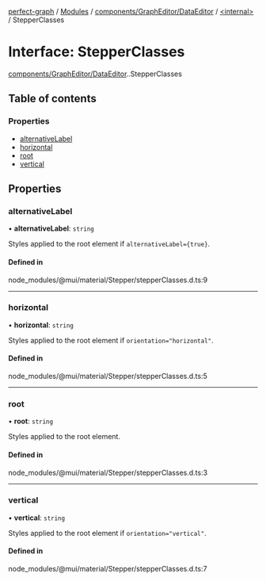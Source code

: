 [perfect-graph](../README.md) / [Modules](../modules.md) / [components/GraphEditor/DataEditor](../modules/components_GraphEditor_DataEditor.md) / [<internal\>](../modules/components_GraphEditor_DataEditor._internal_.md) / StepperClasses

# Interface: StepperClasses

[components/GraphEditor/DataEditor](../modules/components_GraphEditor_DataEditor.md).[<internal>](../modules/components_GraphEditor_DataEditor._internal_.md).StepperClasses

## Table of contents

### Properties

- [alternativeLabel](components_GraphEditor_DataEditor._internal_.StepperClasses.md#alternativelabel)
- [horizontal](components_GraphEditor_DataEditor._internal_.StepperClasses.md#horizontal)
- [root](components_GraphEditor_DataEditor._internal_.StepperClasses.md#root)
- [vertical](components_GraphEditor_DataEditor._internal_.StepperClasses.md#vertical)

## Properties

### alternativeLabel

• **alternativeLabel**: `string`

Styles applied to the root element if `alternativeLabel={true}`.

#### Defined in

node_modules/@mui/material/Stepper/stepperClasses.d.ts:9

___

### horizontal

• **horizontal**: `string`

Styles applied to the root element if `orientation="horizontal"`.

#### Defined in

node_modules/@mui/material/Stepper/stepperClasses.d.ts:5

___

### root

• **root**: `string`

Styles applied to the root element.

#### Defined in

node_modules/@mui/material/Stepper/stepperClasses.d.ts:3

___

### vertical

• **vertical**: `string`

Styles applied to the root element if `orientation="vertical"`.

#### Defined in

node_modules/@mui/material/Stepper/stepperClasses.d.ts:7
